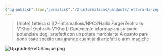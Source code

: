 ```yaml
---
{"dg-publish":true,"permalink":"/2-informations/handouts/lettera-di-zephralis-v-khor/","noteIcon":""}
---
```


>[!note] Lettera di [[2-Informations/NPCS/Hallix Forge/Zephralis V'Khor\|Zephralis V'Khor]]
> Contenente informazioni su come potenziare degli artefatti con un potere marchiante
> A quanto pare sono state spedite una grande quantità di artefatti e armi magiche

![UpgradeSeteDiSangue.png](/img/user/Assets/UpgradeSeteDiSangue.png)